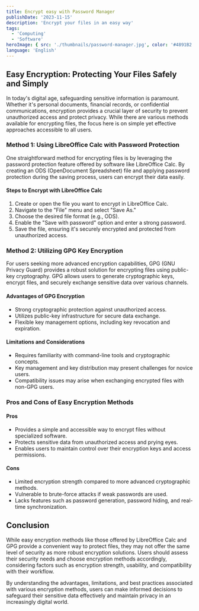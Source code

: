 ```yaml
---
title: Encrypt easy with Password Manager
publishDate: '2023-11-15'
description: 'Encrypt your files in an easy way'
tags:
  - 'Computing'
  - 'Software'
heroImage: { src: './thumbnails/password-manager.jpg', color: '#4891B2' }
language: 'English'
---
```


## Easy Encryption: Protecting Your Files Safely and Simply

In today's digital age, safeguarding sensitive information is paramount. Whether it's personal documents, financial records, or confidential communications, encryption provides a crucial layer of security to prevent unauthorized access and protect privacy. While there are various methods available for encrypting files, the focus here is on simple yet effective approaches accessible to all users.

### Method 1: Using LibreOffice Calc with Password Protection

One straightforward method for encrypting files is by leveraging the password protection feature offered by software like LibreOffice Calc. By creating an ODS (OpenDocument Spreadsheet) file and applying password protection during the saving process, users can encrypt their data easily.

#### Steps to Encrypt with LibreOffice Calc

1. Create or open the file you want to encrypt in LibreOffice Calc.
2. Navigate to the "File" menu and select "Save As."
3. Choose the desired file format (e.g., ODS).
4. Enable the "Save with password" option and enter a strong password.
5. Save the file, ensuring it's securely encrypted and protected from unauthorized access.

### Method 2: Utilizing GPG Key Encryption

For users seeking more advanced encryption capabilities, GPG (GNU Privacy Guard) provides a robust solution for encrypting files using public-key cryptography. GPG allows users to generate cryptographic keys, encrypt files, and securely exchange sensitive data over various channels.

#### Advantages of GPG Encryption

- Strong cryptographic protection against unauthorized access.
- Utilizes public-key infrastructure for secure data exchange.
- Flexible key management options, including key revocation and expiration.

#### Limitations and Considerations

- Requires familiarity with command-line tools and cryptographic concepts.
- Key management and key distribution may present challenges for novice users.
- Compatibility issues may arise when exchanging encrypted files with non-GPG users.

### Pros and Cons of Easy Encryption Methods

#### Pros

- Provides a simple and accessible way to encrypt files without specialized software.
- Protects sensitive data from unauthorized access and prying eyes.
- Enables users to maintain control over their encryption keys and access permissions.

#### Cons

- Limited encryption strength compared to more advanced cryptographic methods.
- Vulnerable to brute-force attacks if weak passwords are used.
- Lacks features such as password generation, password hiding, and real-time synchronization.

## Conclusion

While easy encryption methods like those offered by LibreOffice Calc and GPG provide a convenient way to protect files, they may not offer the same level of security as more robust encryption solutions. Users should assess their security needs and choose encryption methods accordingly, considering factors such as encryption strength, usability, and compatibility with their workflow.

By understanding the advantages, limitations, and best practices associated with various encryption methods, users can make informed decisions to safeguard their sensitive data effectively and maintain privacy in an increasingly digital world.
